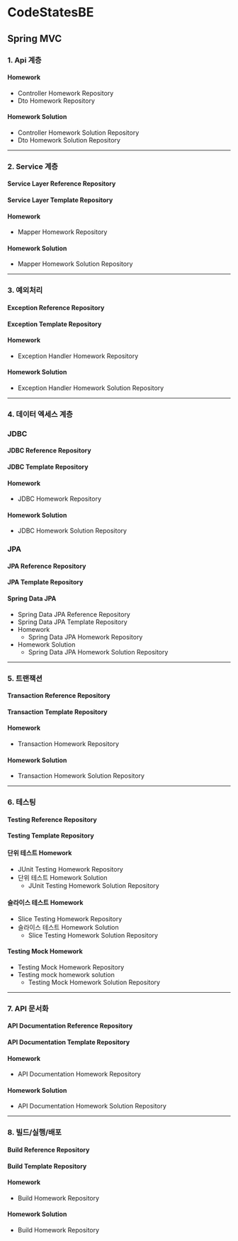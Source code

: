 # CodeStatesBE

## Spring MVC

### 1. Api 계층

#### Homework
- Controller Homework Repository
- Dto Homework Repository
#### Homework Solution
- Controller Homework Solution Repository
- Dto Homework Solution Repository

-------------------------

### 2. Service 계층

#### Service Layer Reference Repository
#### Service Layer Template Repository
#### Homework
- Mapper Homework Repository
#### Homework Solution
- Mapper Homework Solution Repository

--------------------------

### 3. 예외처리

#### Exception Reference Repository
#### Exception Template Repository
#### Homework
- Exception Handler Homework Repository
#### Homework Solution
- Exception Handler Homework Solution Repository

---------------------------

### 4. 데이터 엑세스 계층

### JDBC

#### JDBC Reference Repository
#### JDBC Template Repository
#### Homework
- JDBC Homework Repository
#### Homework Solution
- JDBC Homework Solution Repository

### JPA

#### JPA Reference Repository
#### JPA Template Repository
#### Spring Data JPA
- Spring Data JPA Reference Repository
- Spring Data JPA Template Repository
- Homework
   - Spring Data JPA Homework Repository
- Homework Solution
   - Spring Data JPA Homework Solution Repository

----------------------------


### 5. 트랜잭션

#### Transaction Reference Repository
#### Transaction Template Repository
#### Homework
- Transaction Homework Repository
#### Homework Solution 
- Transaction Homework Solution Repository

-------------------------------

### 6. 테스팅

#### Testing Reference Repository
#### Testing Template Repository
#### 단위 테스트 Homework
- JUnit Testing Homework Repository
- 단위 테스트 Homework Solution
   - JUnit Testing Homework Solution Repository
#### 슬라이스 테스트 Homework
- Slice Testing Homework Repository
- 슬라이스 테스트 Homework Solution
   - Slice Testing Homework Solution Repository
#### Testing Mock Homework
- Testing Mock Homework Repository
- Testing mock homework solution
    - Testing Mock Homework Solution Repository

---------------------------------------
  
### 7. API 문서화

#### API Documentation Reference Repository
#### API Documentation Template Repository
#### Homework
- API Documentation Homework Repository
#### Homework Solution
- API Documentation Homework Solution Repository

-----------------------------------

### 8. 빌드/실행/배포

#### Build Reference Repository
#### Build Template Repository
#### Homework
- Build Homework Repository
#### Homework Solution
- Build Homework Repository
